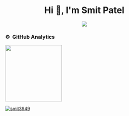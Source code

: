 <h1 align="center">Hi 👋, I'm Smit Patel</h1>
	
<p align="center">
  <img src="https://komarev.com/ghpvc/?username=smit3949&color=blueviolet&style=flat">
</p>

### ⚙️ &nbsp;GitHub Analytics

<p align="center">
	<a href="https://github.com/smit3949">
	  <p><img height="180em" src="https://github-readme-stats-eight-theta.vercel.app/api?username=smit3949&show_icons=true&theme=algolia&include_all_commits=true&count_private=true"/></p>
	  <p><img align="center" src="https://github-readme-streak-stats.herokuapp.com/?user=smit3949&" alt="smit3949" /></p>
	</a>
</p>
